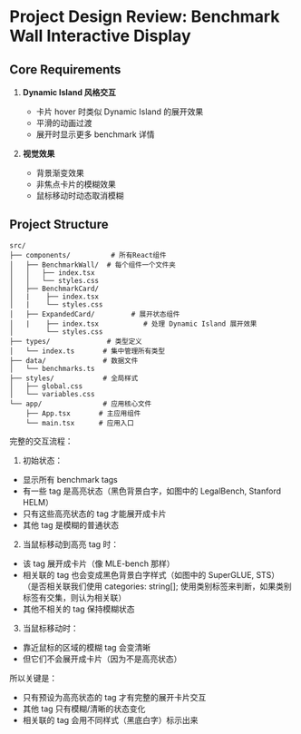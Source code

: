 # Project Design Review: Benchmark Wall Interactive Display

## Core Requirements
1. **Dynamic Island 风格交互**
   - 卡片 hover 时类似 Dynamic Island 的展开效果
   - 平滑的动画过渡
   - 展开时显示更多 benchmark 详情

2. **视觉效果**
   - 背景渐变效果
   - 非焦点卡片的模糊效果
   - 鼠标移动时动态取消模糊

## Project Structure
```
src/
├── components/          # 所有React组件
│   ├── BenchmarkWall/  # 每个组件一个文件夹
│   │   ├── index.tsx
│   │   └── styles.css
│   ├── BenchmarkCard/
│   |    ├── index.tsx
│   |    └── styles.css
│   ├── ExpandedCard/         # 展开状态组件
│   |    ├── index.tsx           # 处理 Dynamic Island 展开效果
│        └── styles.css
├── types/              # 类型定义
│   └── index.ts       # 集中管理所有类型
├── data/              # 数据文件
│   └── benchmarks.ts
├── styles/            # 全局样式
│   ├── global.css
│   └── variables.css
└── app/               # 应用核心文件
    ├── App.tsx       # 主应用组件
    └── main.tsx      # 应用入口
```


完整的交互流程：

1. 初始状态：
- 显示所有 benchmark tags
- 有一些 tag 是高亮状态（黑色背景白字，如图中的 LegalBench, Stanford HELM）
- 只有这些高亮状态的 tag 才能展开成卡片
- 其他 tag 是模糊的普通状态

2. 当鼠标移动到高亮 tag 时：
- 该 tag 展开成卡片（像 MLE-bench 那样）
- 相关联的 tag 也会变成黑色背景白字样式（如图中的 SuperGLUE, STS）
（是否相关联我们使用  categories: string[];  使用类别标签来判断，如果类别标签有交集，则认为相关联）
- 其他不相关的 tag 保持模糊状态

3. 当鼠标移动时：
- 靠近鼠标的区域的模糊 tag 会变清晰
- 但它们不会展开成卡片（因为不是高亮状态）

所以关键是：
- 只有预设为高亮状态的 tag 才有完整的展开卡片交互
- 其他 tag 只有模糊/清晰的状态变化
- 相关联的 tag 会用不同样式（黑底白字）标示出来


